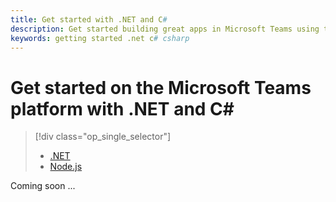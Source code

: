 ```yaml
---
title: Get started with .NET and C#
description: Get started building great apps in Microsoft Teams using the .NET Framework and C#
keywords: getting started .net c# csharp
---
```

# Get started on the Microsoft Teams platform with .NET and C#

> [!div class="op_single_selector"]
> - [.NET](~/get-started/get-started-dotnet)
> - [Node.js](~/get-started/get-started-nodejs)

Coming soon ...
